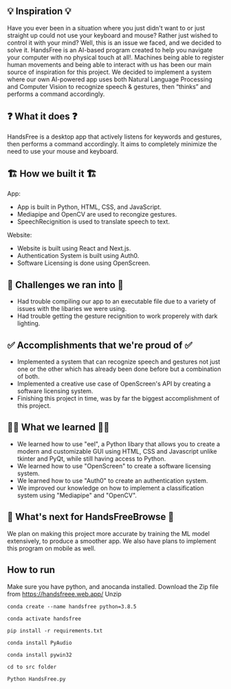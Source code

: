## 💡 Inspiration 💡
Have you ever been in a situation where you just didn't want to or just straight up could not use your keyboard and mouse? Rather just wished to control it with your mind? Well, this is an issue we faced, and we decided to solve it. HandsFree is an AI-based program created to help you navigate your computer with no physical touch at all!. Machines being able to register human movements and being able to interact with us has been our main source of inspiration for this project. We decided to implement a system where our own AI-powered app uses both Natural Language Processing and Computer Vision to recognize speech & gestures, then “thinks” and performs a command accordingly.

## ❓ What it does ❓
HandsFree is a desktop app that actively listens for keywords and gestures, then performs a command accordingly. It aims to completely minimize the need to use your mouse and keyboard.

## 🏗️ How we built it 🏗️


App:
- App is built in Python, HTML, CSS, and JavaScript.
- Mediapipe and OpenCV are used to recongize gestures.
- SpeechRecignition is used to translate speech to text.

Website:
- Website is built using React and Next.js.
- Authentication System is built using Auth0.
- Software Licensing is done using OpenScreen.
 
## 🚧 Challenges we ran into 🚧
- Had trouble compiling our app to an executable file due to a variety of issues with the libaries we were using.
- Had trouble getting the gesture recignition to work properely with dark lighting.
 
## ✅ Accomplishments that we're proud of ✅
- Implemented a system that can recognize speech and gestures not just one or the other which has already been done before but a combination of both. 
- Implemented a creative use case of OpenScreen's API by creating a software licensing system.
- Finishing this project in time, was by far the biggest accomplishment of this project.

## 🙋‍♂️ What we learned 🙋‍♂️
- We learned how to use "eel", a Python libary that allows you to create a modern and customizable GUI using HTML, CSS and Javascript unlike tkinter and PyQt, while still having access to Python.
- We learned how to use "OpenScreen" to create a software licensing system.
- We learned how to use "Auth0" to create an authentication system.
- We improved our knowledge on how to implement a classification system using "Mediapipe" and "OpenCV".
## 💭 What's next for HandsFreeBrowse 💭
We plan on making this project more accurate by training the ML model extensively, to produce a smoother app. We also have plans to implement this program on mobile as well.

## How to run
Make sure you have python, and anocanda installed.
Download the Zip file from https://handsfreee.web.app/
Unzip
```
conda create --name handsfree python=3.8.5
```
```
conda activate handsfree
```
```
pip install -r requirements.txt
```
```
conda install PyAudio
```
```
conda install pywin32
```
```
cd to src folder
```
```
Python HandsFree.py
```

